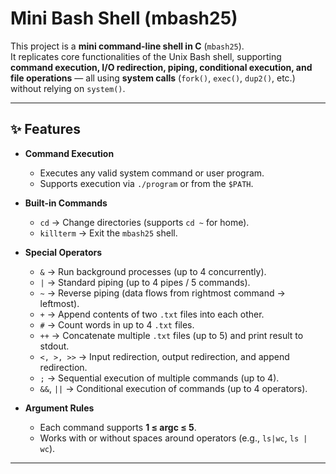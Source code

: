 # Mini Bash Shell (mbash25)

This project is a **mini command-line shell in C** (`mbash25`).  
It replicates core functionalities of the Unix Bash shell, supporting **command execution, I/O redirection, piping, conditional execution, and file operations** — all using **system calls** (`fork()`, `exec()`, `dup2()`, etc.) without relying on `system()`.

---

## ✨ Features

- **Command Execution**
  - Executes any valid system command or user program.
  - Supports execution via `./program` or from the `$PATH`.

- **Built-in Commands**
  - `cd` → Change directories (supports `cd ~` for home).
  - `killterm` → Exit the `mbash25` shell.

- **Special Operators**
  - `&` → Run background processes (up to 4 concurrently).  
  - `|` → Standard piping (up to 4 pipes / 5 commands).  
  - `~` → Reverse piping (data flows from rightmost command → leftmost).  
  - `+` → Append contents of two `.txt` files into each other.  
  - `#` → Count words in up to 4 `.txt` files.  
  - `++` → Concatenate multiple `.txt` files (up to 5) and print result to stdout.  
  - `<, >, >>` → Input redirection, output redirection, and append redirection.  
  - `;` → Sequential execution of multiple commands (up to 4).  
  - `&&`, `||` → Conditional execution of commands (up to 4 operators).  

- **Argument Rules**
  - Each command supports **1 ≤ argc ≤ 5**.
  - Works with or without spaces around operators (e.g., `ls|wc`, `ls | wc`).

---


